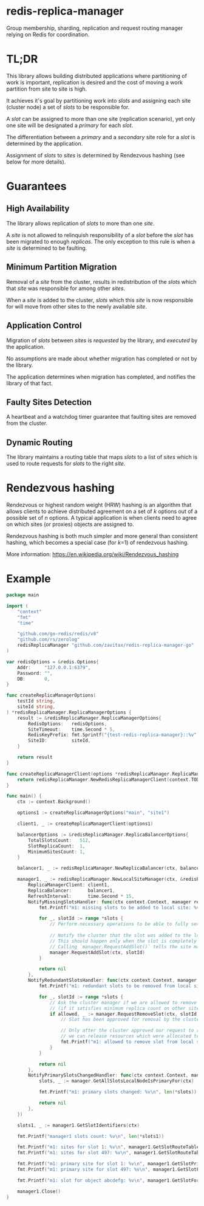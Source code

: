 # redis-replica-manager

Group membership, sharding, replication and request routing manager relying on Redis for coordination.

# TL;DR

This library allows building distributed applications where partitioning of work is important, replication is desired and the cost of moving a work partition from site to site is high.

It achieves it's goal by partitioning work into _slots_ and assigning each site (cluster node) a set of _slots_ to be responsible for.

A _slot_ can be assigned to more than one site (replication scenario), yet only one site will be designated a _primary_ for each _slot_.

The differentiation between a _primary_ and a _secondary_ site role for a _slot_ is determined by the application.

Assignment of _slots_ to _sites_ is determined by Rendezvous hashing (see below for more details).

# Guarantees

## High Availability

The library allows replication of _slots_ to more than one _site_.

A _site_ is not allowed to relinquish responsibility of a _slot_ before the _slot_ has been migrated to enough _replicas_. The only exception to this rule is when a _site_ is determined to be faulting.

## Minimum Partition Migration

Removal of a _site_ from the cluster, results in redistribution of the _slots_ which that _site_ was responsible for among other _sites_.

When a _site_ is added to the cluster, _slots_ which this _site_ is now responsible for will move from other sites to the newly available _site_.

## Application Control

Migration of _slots_ between _sites_ is _requested_ by the library, and _executed_ by the application.

No assumptions are made about whether migration has completed or not by the library.

The application determines when migration has completed, and notifies the library of that fact.

## Faulty Sites Detection

A heartbeat and a watchdog timer guarantee that faulting sites are removed from the cluster.

## Dynamic Routing

The library maintains a routing table that maps _slots_ to a list of _sites_ which is used to route requests for _slots_ to the right _site_.

# Rendezvous hashing

Rendezvous or highest random weight (HRW) hashing is an algorithm that allows clients to achieve distributed agreement on a set of _k_ options out of a possible set of _n_ options. A typical application is when clients need to agree on which sites (or proxies) objects are assigned to.

Rendezvous hashing is both much simpler and more general than consistent hashing, which becomes a special case (for _k_=1) of rendezvous hashing.

More information:
https://en.wikipedia.org/wiki/Rendezvous_hashing

# Example

```go
package main

import (
	"context"
	"fmt"
	"time"

	"github.com/go-redis/redis/v8"
	"github.com/rs/zerolog"
	redisReplicaManager "github.com/zavitax/redis-replica-manager-go"
)

var redisOptions = &redis.Options{
	Addr:     "127.0.0.1:6379",
	Password: "",
	DB:       0,
}

func createReplicaManagerOptions(
	testId string,
	siteId string,
) *redisReplicaManager.ReplicaManagerOptions {
	result := &redisReplicaManager.ReplicaManagerOptions{
		RedisOptions:   redisOptions,
		SiteTimeout:    time.Second * 5,
		RedisKeyPrefix: fmt.Sprintf("{test-redis-replica-manager}::%v", testId),
		SiteID:         siteId,
	}

	return result
}

func createReplicaManagerClient(options *redisReplicaManager.ReplicaManagerOptions) (redisReplicaManager.ReplicaManagerClient, error) {
	return redisReplicaManager.NewRedisReplicaManagerClient(context.TODO(), options)
}

func main() {
	ctx := context.Background()

	options1 := createReplicaManagerOptions("main", "site1")

	client1, _ := createReplicaManagerClient(options1)

	balancerOptions := &redisReplicaManager.ReplicaBalancerOptions{
		TotalSlotsCount:   512,
		SlotReplicaCount:  1,
		MinimumSitesCount: 1,
	}

	balancer1, _ := redisReplicaManager.NewReplicaBalancer(ctx, balancerOptions)

	manager1, _ := redisReplicaManager.NewLocalSiteManager(ctx, &redisReplicaManager.ClusterNodeManagerOptions{
		ReplicaManagerClient: client1,
		ReplicaBalancer:      balancer1,
		RefreshInterval:      time.Second * 15,
		NotifyMissingSlotsHandler: func(ctx context.Context, manager redisReplicaManager.LocalSiteManager, slots *[]uint32) error {
			fmt.Printf("m1: missing slots to be added to local site: %v\n", len(*slots))

			for _, slotId := range *slots {
				// Perform necessary operations to be able to fully serve requests for `slotId`
			
				// Notify the cluster that the slot was added to the local site.
				// This should happen only when the slot is completely ready to be served.
				// Calling `manager.RequestAddSlot()` tells the site manager "I am now ready to serve all requests for `slotId`".
				manager.RequestAddSlot(ctx, slotId)
			}

			return nil
		},
		NotifyRedundantSlotsHandler: func(ctx context.Context, manager redisReplicaManager.LocalSiteManager, slots *[]uint32) error {
			fmt.Printf("m1: redundant slots to be removed from local site: %v\n", len(*slots))

			for _, slotId := range *slots {
				// Ask the cluster manager if we are allowed to remove a redundant slot
				// (if it satisfies minimum replica count on other sites)
				if allowed, _ := manager.RequestRemoveSlot(ctx, slotId); allowed {
					// Slot has been approved for removal by the cluster (and has been removed from the routing table)

					// Only after the cluster approved our request to remove the slot,
					// we can release resources which were allocated to serve requests for `slotId`
					fmt.Printf("m1: allowed to remove slot from local site: %v\n", allowed)
				}
			}

			return nil
		},
		NotifyPrimarySlotsChangedHandler: func(ctx context.Context, manager redisReplicaManager.LocalSiteManager) error {
			slots, _ := manager.GetAllSlotsLocalNodeIsPrimaryFor(ctx)

			fmt.Printf("m1: primary slots changed: %v\n", len(*slots))

			return nil
		},
	})

	slots1, _ := manager1.GetSlotIdentifiers(ctx)

	fmt.Printf("manager1 slots count: %v\n", len(*slots1))

	fmt.Printf("m1: sites for slot 1: %v\n", manager1.GetSlotRouteTable(ctx, 1))
	fmt.Printf("m1: sites for slot 497: %v\n", manager1.GetSlotRouteTable(ctx, 497))

	fmt.Printf("m1: primary site for slot 1: %v\n", manager1.GetSlotPrimarySiteRoute(ctx, 1))
	fmt.Printf("m1: primary site for slot 497: %v\n", manager1.GetSlotPrimarySiteRoute(ctx, 497))

	fmt.Printf("m1: slot for object abcdefg: %v\n", manager1.GetSlotForObject("abcdefg"))

	manager1.Close()
}
```
